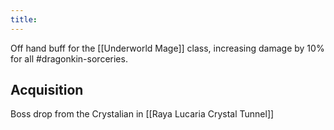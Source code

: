 ```yaml
---
title:
---
```


Off hand buff for the [[Underworld Mage]] class, increasing damage by 10% for all #dragonkin-sorceries.

## Acquisition

Boss drop from the Crystalian in [[Raya Lucaria Crystal Tunnel]]
